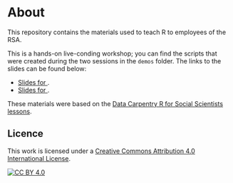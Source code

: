 # About
This repository contains the materials used to teach R to employees of the RSA.

This is a hands-on live-conding workshop; you can find the scripts that were created during the two sessions in the `demos` folder.
The links to the slides can be found below:

- [Slides for ]().
- [Slides for ]().

These materials were based on the [Data Carpentry R for Social Scientists lessons](https://datacarpentry.org/r-socialsci/index.html).

## Licence
This work is licensed under a [Creative Commons Attribution 4.0 International License][cc-by].

[![CC BY 4.0][cc-by-image]][cc-by]

[cc-by]: http://creativecommons.org/licenses/by/4.0/
[cc-by-image]: https://i.creativecommons.org/l/by/4.0/88x31.png
[cc-by-shield]: https://img.shields.io/badge/License-CC%20BY%204.0-lightgrey.svg
